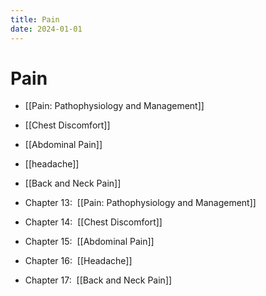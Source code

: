 ```yaml
---
title: Pain
date: 2024-01-01
---
```

# Pain

- [[Pain: Pathophysiology and Management]]
- [[Chest Discomfort]]
- [[Abdominal Pain]]
- [[headache]]
- [[Back and Neck Pain]]

- Chapter 13:  [[Pain: Pathophysiology and Management]]
- Chapter 14:  [[Chest Discomfort]]
- Chapter 15:  [[Abdominal Pain]]
- Chapter 16:  [[Headache]]
- Chapter 17:  [[Back and Neck Pain]]
